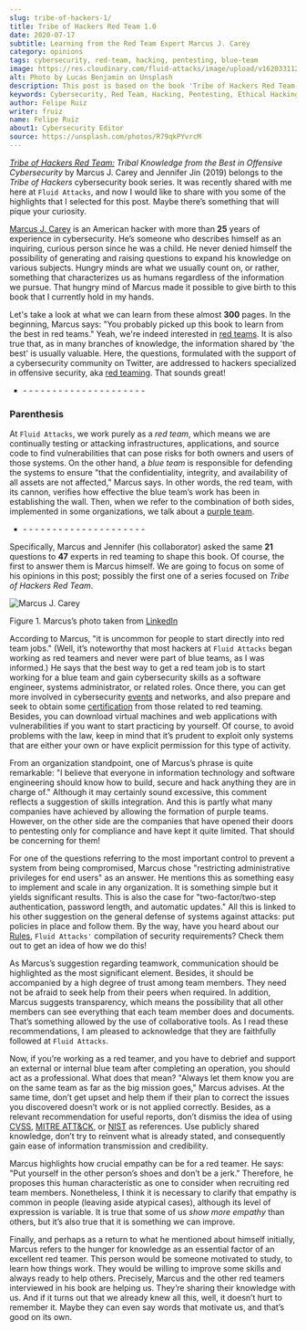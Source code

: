 ```yaml
---
slug: tribe-of-hackers-1/
title: Tribe of Hackers Red Team 1.0
date: 2020-07-17
subtitle: Learning from the Red Team Expert Marcus J. Carey
category: opinions
tags: cybersecurity, red-team, hacking, pentesting, blue-team
image: https://res.cloudinary.com/fluid-attacks/image/upload/v1620331129/blog/tribe-of-hackers-1/cover_yosoni.webp
alt: Photo by Lucas Benjamin on Unsplash
description: This post is based on the book 'Tribe of Hackers Red Team' by Carey and Jin. Here we share an introduction and some of the highlights of the first interview.
keywords: Cybersecurity, Red Team, Hacking, Pentesting, Ethical Hacking, Blue Team, Knowledge, Tribe
author: Felipe Ruiz
writer: fruiz
name: Felipe Ruiz
about1: Cybersecurity Editor
source: https://unsplash.com/photos/R79qkPYvrcM
---
```


[_Tribe of Hackers Red
Team:_](https://www.amazon.com/gp/product/B07VWHCQMR/ref=dbs_a_def_rwt_bibl_vppi_i2)
_Tribal Knowledge from the Best in Offensive Cybersecurity_ by Marcus J.
Carey and Jennifer Jin (2019) belongs to the _Tribe of Hackers_
cybersecurity book series.
It was recently shared with me here at `Fluid Attacks`,
and now I would like to share with you some of the highlights
that I selected for this post. Maybe there’s something that will pique
your curiosity.

[Marcus J. Carey](https://www.linkedin.com/in/marcuscarey/) is an
American hacker with more than **25** years of experience in
cybersecurity. He’s someone who describes himself as an inquiring,
curious person since he was a child. He never denied himself the
possibility of generating and raising questions to expand his knowledge
on various subjects. Hungry minds are what we usually count on, or
rather, something that characterizes us as humans regardless of the
information we pursue. That hungry mind of Marcus made it possible to
give birth to this book that I currently hold in my hands.

Let's take a look at what we can learn
from these almost **300** pages.
In the beginning,
Marcus says:
"You probably picked up this book to learn
from the best in red teams."
Yeah, we're indeed interested in [red teams](../red-team-exercise/).
It is also true that,
as in many branches of knowledge,
the information shared by 'the best' is usually valuable.
Here,
the questions,
formulated with the support of a cybersecurity community on Twitter,
are addressed to hackers specialized in offensive security,
aka [red teaming](../../solutions/red-teaming/).
That sounds great\!

- \- - - - - - - - - - - - - - - - - - - - -

### Parenthesis

At `Fluid Attacks`, we work purely as a _red team_, which means we are
continually testing or attacking infrastructures, applications, and
source code to find vulnerabilities that can pose risks for both owners
and users of those systems. On the other hand, a _blue team_ is
responsible for defending the systems to ensure "that the
confidentiality, integrity, and availability of all assets are not
affected," Marcus says. In other words, the red team, with its cannon,
verifies how effective the blue team’s work has been in establishing the
wall. Then, when we refer to the combination of both sides, implemented
in some organizations, we talk about a [purple team](../purple-team/).

- \- - - - - - - - - - - - - - - - - - - - -

Specifically, Marcus and Jennifer (his collaborator) asked the same
**21** questions to **47** experts in red teaming to shape this book. Of
course, the first to answer them is Marcus himself. We are going to
focus on some of his opinions in this post; possibly the first one of a
series focused on _Tribe of Hackers Red Team_.

<div class="imgblock">

![Marcus J. Carey](https://res.cloudinary.com/fluid-attacks/image/upload/v1620331128/blog/tribe-of-hackers-1/marcus_wvbmtg.webp)

<div class="title">

Figure 1. Marcus’s photo taken from
[LinkedIn](https://www.linkedin.com/pulse/im-unemployed-i-am-hiring-marcus-carey?articleId=6202227092038365184#comments-6202227092038365184&trk=public_profile_article_view)

</div>

</div>

According to Marcus, "it is uncommon for people to start directly into
red team jobs." (Well, it’s noteworthy that most hackers at `Fluid Attacks`
began working as red teamers and never were part of blue teams,
as I was informed.) He says that the best way to get a red team job is
to start working for a blue team and gain cybersecurity skills as a
software engineer, systems administrator, or related roles. Once there,
you can get more involved in cybersecurity
[events](../../about-us/events/) and networks, and also prepare and seek
to obtain some [certification](../../certifications/) from
those related to red teaming. Besides, you can download virtual machines
and web applications with vulnerabilities if you want to start
practicing by yourself. Of course, to avoid problems with the law, keep
in mind that it’s prudent to exploit only systems that are either your
own or have explicit permission for this type of activity.

<cta-banner
  buttontxt="Read more"
  link="/solutions/red-teaming/"
  title="Get started with Fluid Attacks' Red Teaming solution right now"
/>

From an organization standpoint, one of Marcus’s phrase is quite
remarkable: "I believe that everyone in information technology and
software engineering should know how to build, secure and hack anything
they are in charge of." Although it may certainly sound excessive, this
comment reflects a suggestion of skills integration. And this is partly
what many companies have achieved by allowing the formation of purple
teams. However, on the other side are the companies that have opened
their doors to pentesting only for compliance and have kept it quite
limited. That should be concerning for them\!

For one of the questions referring to the most important control to
prevent a system from being compromised, Marcus chose "restricting
administrative privileges for end users" as an answer. He mentions this
as something easy to implement and scale in any organization. It is
something simple but it yields significant results. This is also the
case for "two-factor/two-step authentication, password length, and
automatic updates." All this is linked to his other suggestion on the
general defense of systems against attacks: put policies in place and
follow them. By the way, have you heard about our
[Rules](https://docs.fluidattacks.com/development/stack/commitlint/syntax/commit#rules),
`Fluid Attacks'` compilation of security requirements? Check them out to
get an idea of how we do this\!

As Marcus’s suggestion regarding teamwork, communication should be
highlighted as the most significant element. Besides, it should be
accompanied by a high degree of trust among team members. They need not
be afraid to seek help from their peers when required. In addition,
Marcus suggests transparency, which means the possibility that all other
members can see everything that each team member does and documents.
That’s something allowed by the use of collaborative tools. As I read
these recommendations, I am pleased to acknowledge that they are
faithfully followed at `Fluid Attacks`.

Now, if you’re working as a red teamer, and you have to debrief and
support an external or internal blue team after completing an operation,
you should act as a professional. What does that mean? "Always let them
know you are on the same team as far as the big mission goes," Marcus
advises. At the same time, don’t get upset and help them if their plan
to correct the issues you discovered doesn’t work or is not applied
correctly. Besides, as a relevant recommendation for useful reports,
don’t dismiss the idea of using [CVSS](https://www.first.org/cvss/),
[MITRE ATT\&CK](https://attack.mitre.org/), or
[NIST](https://nvd.nist.gov/general) as references. Use publicly shared
knowledge, don’t try to reinvent what is already stated, and
consequently gain ease of information transmission and credibility.

Marcus highlights how crucial empathy can be for a red teamer. He says:
"Put yourself in the other person’s shoes and don’t be a jerk."
Therefore, he proposes this human characteristic as one to consider when
recruiting red team members. Nonetheless, I think it is necessary to
clarify that empathy is common in people (leaving aside atypical cases),
although its level of expression is variable. It is true that some of us
_show more empathy_ than others, but it’s also true that it is something
we can improve.

Finally, and perhaps as a return to what he mentioned about himself
initially, Marcus refers to the hunger for knowledge as an essential
factor of an excellent red teamer. This person would be someone
motivated to study, to learn how things work. They would be willing to
improve some skills and always ready to help others. Precisely, Marcus
and the other red teamers interviewed in his book are helping us.
They’re sharing their knowledge with us. And if it turns out that we
already knew all this, well, it doesn’t hurt to remember it. Maybe they
can even say words that motivate us, and that’s good on its own.
